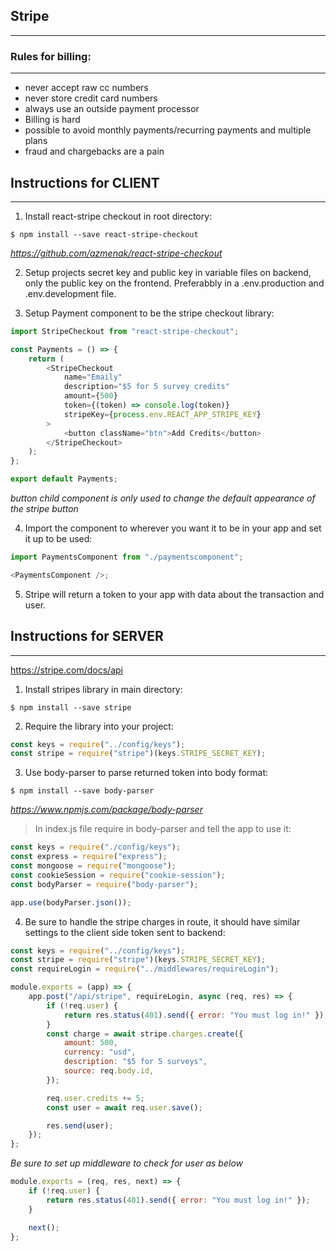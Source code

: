 ## Stripe

---

### Rules for billing:

---

-   never accept raw cc numbers
-   never store credit card numbers
-   always use an outside payment processor
-   Billing is hard
-   possible to avoid monthly payments/recurring payments and multiple plans
-   fraud and chargebacks are a pain

## Instructions for CLIENT

---

1. Install react-stripe checkout in root directory:

```
$ npm install --save react-stripe-checkout
```

_https://github.com/azmenak/react-stripe-checkout_

2. Setup projects secret key and public key in variable files on backend, only the public key on the frontend. Preferabbly in a .env.production and .env.development file.

3. Setup Payment component to be the stripe checkout library:

```javascript
import StripeCheckout from "react-stripe-checkout";

const Payments = () => {
    return (
        <StripeCheckout
            name="Emaily"
            description="$5 for 5 survey credits"
            amount={500}
            token={(token) => console.log(token)}
            stripeKey={process.env.REACT_APP_STRIPE_KEY}
        >
            <button className="btn">Add Credits</button>
        </StripeCheckout>
    );
};

export default Payments;
```

_button child component is only used to change the default appearance of the stripe button_

4. Import the component to wherever you want it to be in your app and set it up to be used:

```javascript
import PaymentsComponent from "./paymentscomponent";

<PaymentsComponent />;
```

5. Stripe will return a token to your app with data about the transaction and user.

## Instructions for SERVER

---

https://stripe.com/docs/api

1. Install stripes library in main directory:

```
$ npm install --save stripe
```

2. Require the library into your project:

```javascript
const keys = require("../config/keys");
const stripe = require("stripe")(keys.STRIPE_SECRET_KEY);
```

3. Use body-parser to parse returned token into body format:

```
$ npm install --save body-parser
```

_https://www.npmjs.com/package/body-parser_

> In index.js file require in body-parser and tell the app to use it:

```javascript
const keys = require("./config/keys");
const express = require("express");
const mongoose = require("mongoose");
const cookieSession = require("cookie-session");
const bodyParser = require("body-parser");

app.use(bodyParser.json());
```

4. Be sure to handle the stripe charges in route, it should have similar settings to the client side token sent to backend:

```javascript
const keys = require("../config/keys");
const stripe = require("stripe")(keys.STRIPE_SECRET_KEY);
const requireLogin = require("../middlewares/requireLogin");

module.exports = (app) => {
    app.post("/api/stripe", requireLogin, async (req, res) => {
        if (!req.user) {
            return res.status(401).send({ error: "You must log in!" });
        }
        const charge = await stripe.charges.create({
            amount: 500,
            currency: "usd",
            description: "$5 for 5 surveys",
            source: req.body.id,
        });

        req.user.credits += 5;
        const user = await req.user.save();

        res.send(user);
    });
};
```

_Be sure to set up middleware to check for user as below_

```javascript
module.exports = (req, res, next) => {
    if (!req.user) {
        return res.status(401).send({ error: "You must log in!" });
    }

    next();
};
```
